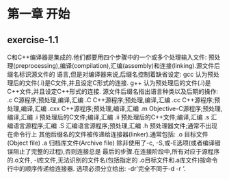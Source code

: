 # 第一章 开始

## exercise-1.1
C和C++编译器是集成的.他们都要用四个步骤中的一个或多个处理输入文件: 预处理(preprocessing),编译(compilation),汇编(assembly)和连接(linking).源文件后缀名标识源文件的 语言,但是对编译器来说,后缀名控制着缺省设定:
gcc
认为预处理后的文件(.i)是C文件,并且设定C形式的连接.
g++
认为预处理后的文件(.i)是C++文件,并且设定C++形式的连接.
源文件后缀名指出语言种类以及后期的操作:
.c C源程序;预处理,编译,汇编
.C C++源程序;预处理,编译,汇编
.cc C++源程序;预处理,编译,汇编
.cxx C++源程序;预处理,编译,汇编
.m Objective-C源程序;预处理,编译,汇编
.i 预处理后的C文件;编译,汇编
.ii 预处理后的C++文件;编译,汇编
.s 汇编语言源程序;汇编
.S 汇编语言源程序;预处理,汇编
.h 预处理器文件;通常不出现在命令行上
其他后缀名的文件被传递给连接器(linker).通常包括:
.o 目标文件(Object file)
.a 归档库文件(Archive file)
除非使用了-c, -S,或-E选项(或者编译错误阻止了完整的过程),否则连接总是 最后的步骤.在连接阶段中,所有对应于源程序的.o文件, -l库文件,无法识别的文件名(包括指定的 .o目标文件和.a库文件)按命令行中的顺序传递给连接器.
选项必须分立给出: -dr'完全不同于-d -r ‘.